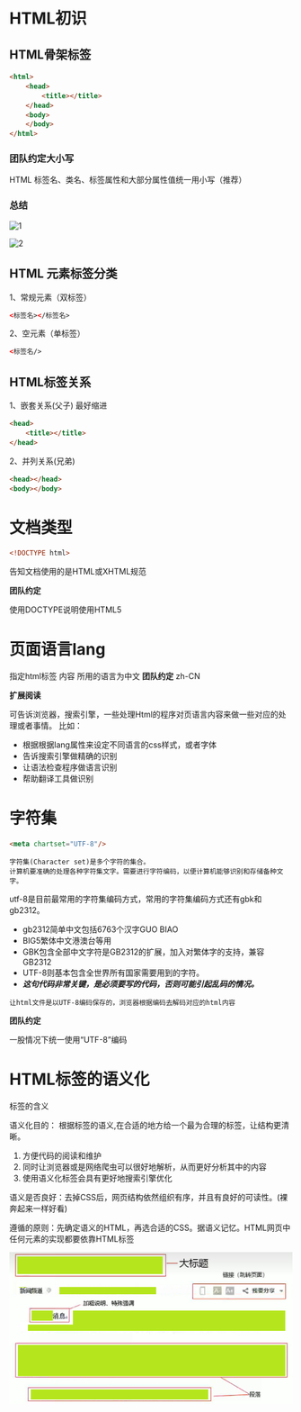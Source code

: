 # HTML初识
## HTML骨架标签
```html
<html>
    <head>
        <title></title>
    </head>
    <body>
    </body>
</html>
````
### 团队约定大小写
HTML 标签名、类名、标签属性和大部分属性值统一用小写（推荐）

### 总结

![1](./htmlmage/sign.png)

![2](./htmlmage/structurechart.png)


## HTML 元素标签分类

1、常规元素（双标签）
```html
<标签名></标签名>
```
2、空元素（单标签）
```html
<标签名/>
```


## HTML标签关系
1、嵌套关系(父子) 最好缩进
```html
<head>
    <title></title>
</head>
```
2、并列关系(兄弟)
```html
<head></head>
<body></body>
```


# 文档类型
```html
<!DOCTYPE html>
```
告知文档使用的是HTML或XHTML规范

**团队约定**

使用DOCTYPE说明使用HTML5

# 页面语言lang
指定html标签 内容 所用的语言为中文
**团队约定**
zh-CN

**扩展阅读**

可告诉浏览器，搜索引擎，一些处理Html的程序对页语言内容来做一些对应的处理或者事情。
比如：
- 根据根据lang属性来设定不同语言的css样式，或者字体
- 告诉搜索引擎做精确的识别
- 让语法检查程序做语言识别
- 帮助翻译工具做识别

# 字符集
```html
<meta chartset="UTF-8"/>
```
```
字符集(Character set)是多个字符的集合。
计算机要准确的处理各种字符集文字。需要进行字符编码，以便计算机能够识别和存储备种文字。
```
utf-8是目前最常用的字符集编码方式，常用的字符集编码方式还有gbk和gb2312。
- gb2312简单中文包括6763个汉字GUO BIAO
- BIG5繁体中文港澳台等用
- GBK包含全部中文字符是GB2312的扩展，加入对繁体字的支持，兼容GB2312
- UTF-8则基本包含全世界所有国家需要用到的字符。
- ***这句代码非常关键，是必须要写的代码，否则可能引起乱码的情况。***
```
让html文件是以UTF-8编码保存的，浏览器根据编码去解码对应的html内容
```
**团队约定**

一股情况下统一使用“UTF-8”编码

# HTML标签的语义化
标签的含义

语义化目的：
根据标签的语义,在合适的地方给一个最为合理的标签，让结构更清晰。
1. 方便代码的阅读和维护
2. 同时让浏览器或是网络爬虫可以很好地解析，从而更好分析其中的内容
3. 使用语义化标签会具有更好地搜索引擎优化

语义是否良好：去掉CSS后，网页结构依然组织有序，并且有良好的可读性。(裸奔起来一样好看)

遵循的原则：先确定语义的HTML，再选合适的CSS。据语义记忆。HTML网页中任何元素的实现都要依靠HTML标签

![3](./htmlmage/meaning.png)







